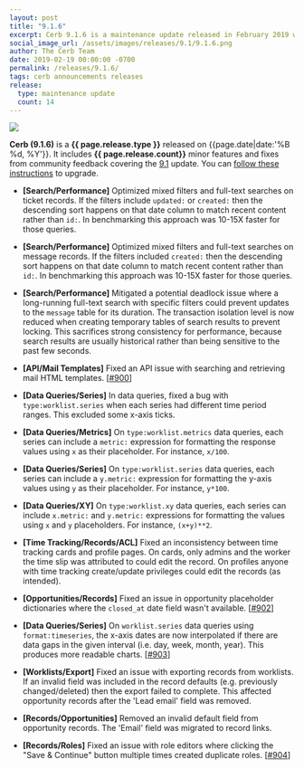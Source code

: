 ```yaml
---
layout: post
title: "9.1.6"
excerpt: Cerb 9.1.6 is a maintenance update released in February 2019 with 14 minor features and fixes from community feedback.
social_image_url: /assets/images/releases/9.1/9.1.6.png
author: The Cerb Team
date: 2019-02-19 00:00:00 -0700
permalink: /releases/9.1.6/
tags: cerb announcements releases
release:
  type: maintenance update
  count: 14
---
```


<div class="cerb-screenshot">
<img src="{{page.social_image_url}}" class="screenshot">
</div>

**Cerb (9.1.6)** is a **{{ page.release.type }}** released on {{page.date|date:'%B %d, %Y'}}. It includes **{{ page.release.count}}** minor features and fixes from community feedback covering the [9.1](/releases/9.1/) update.  You can [follow these instructions](/docs/upgrading/) to upgrade.

* **[Search/Performance]** Optimized mixed filters and full-text searches on ticket records. If the filters include `updated:` or `created:` then the descending sort happens on that date column to match recent content rather than `id:`. In benchmarking this approach was 10-15X faster for those queries.

* **[Search/Performance]** Optimized mixed filters and full-text searches on message records. If the filters included `created:` then the descending sort happens on that date column to match recent content rather than `id:`. In benchmarking this approach was 10-15X faster for those queries.

* **[Search/Performance]** Mitigated a potential deadlock issue where a long-running full-text search with specific filters could prevent updates to the `message` table for its duration. The transaction isolation level is now reduced when creating temporary tables of search results to prevent locking. This sacrifices strong consistency for performance, because search results are usually historical rather than being sensitive to the past few seconds.

* **[API/Mail Templates]** Fixed an API issue with searching and retrieving mail HTML templates. [[#900](https://github.com/jstanden/cerb/issues/900)]

* **[Data Queries/Series]** In data queries, fixed a bug with `type:worklist.series` when each series had different time period ranges. This excluded some x-axis ticks.

* **[Data Queries/Metrics]** On `type:worklist.metrics` data queries, each series can include a `metric:` expression for formatting the response values using `x` as their placeholder. For instance, `x/100`.

* **[Data Queries/Series]** On `type:worklist.series` data queries, each series can include a `y.metric:` expression for formatting the y-axis values using `y` as their placeholder. For instance, `y*100`.

* **[Data Queries/XY]** On `type:worklist.xy` data queries, each series can include `x.metric:` and `y.metric:` expressions for formatting the values using `x` and `y` placeholders. For instance, `(x+y)**2`.

* **[Time Tracking/Records/ACL]** Fixed an inconsistency between time tracking cards and profile pages. On cards, only admins and the worker the time slip was attributed to could edit the record. On profiles anyone with time tracking create/update privileges could edit the records (as intended).

* **[Opportunities/Records]** Fixed an issue in opportunity placeholder dictionaries where the `closed_at` date field wasn't available. [[#902](https://github.com/jstanden/cerb/issues/902)]

* **[Data Queries/Series]** On `worklist.series` data queries using `format:timeseries`, the x-axis dates are now interpolated if there are data gaps in the given interval (i.e. day, week, month, year). This produces more readable charts. [[#903](https://github.com/jstanden/cerb/issues/903)]

* **[Worklists/Export]** Fixed an issue with exporting records from worklists. If an invalid field was included in the record defaults (e.g. previously changed/deleted) then the export failed to complete. This affected opportunity records after the 'Lead email' field was removed.

* **[Records/Opportunities]** Removed an invalid default field from opportunity records. The 'Email' field was migrated to record links.

* **[Records/Roles]** Fixed an issue with role editors where clicking the "Save & Continue" button multiple times created duplicate roles. [[#904](https://github.com/jstanden/cerb/issues/904)]

